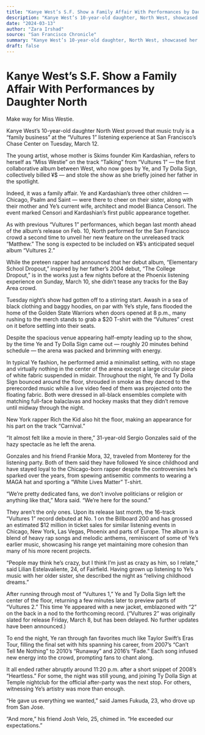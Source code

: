 ```yaml
---
title: "Kanye West’s S.F. Show a Family Affair With Performances by Daughter North"
description: "Kanye West’s 10-year-old daughter, North West, showcased her music talent at the “Vultures 1” listening experience held at San Francisco’s Chase Center on March 12th. The young artist, whose mother is..."
date: "2024-03-13"
author: "Zara Irshad"
source: "San Francisco Chronicle"
summary: "Kanye West’s 10-year-old daughter, North West, showcased her music talent at the “Vultures 1” listening experience held at San Francisco’s Chase Center on March 12th. The young artist, whose mother is Kim Kardashian, refers to herself as “Miss Westie” on the track “Talking” from “Vulture 1” - the first collaborative album between Ye (West) and Ty Dolla Sign. It is clear that music runs in the family!"
draft: false
---
```


# Kanye West’s S.F. Show a Family Affair With Performances by Daughter North

Make way for Miss Westie. 

Kanye West’s 10-year-old daughter North West proved that music truly is a “family business” at the “Vultures 1” listening experience at San Francisco’s Chase Center on Tuesday, March 12. 

The young artist, whose mother is Skims founder Kim Kardashian, refers to herself as “Miss Westie” on the track “Talking” from “Vultures 1” — the first collaborative album between West, who now goes by Ye, and Ty Dolla Sign, collectively billed ¥$ — and stole the show as she briefly joined her father in the spotlight.  

Indeed, it was a family affair. Ye and Kardashian’s three other children — Chicago, Psalm and Saint — were there to cheer on their sister, along with their mother and Ye’s current wife, architect and model Bianca Censori. The event marked Censori and Kardashian’s first public appearance together.

As with previous “Vultures 1” performances, which began last month ahead of the album’s release on Feb. 10, North performed for the San Francisco crowd a second time to unveil her new feature on the unreleased track “Matthew.” The song is expected to be included on ¥$’s anticipated sequel album “Vultures 2.” 

While the preteen rapper had announced that her debut album, “Elementary School Dropout,” inspired by her father’s 2004 debut, “The College Dropout,” is in the works just a few nights before at the Phoenix listening experience on Sunday, March 10, she didn’t tease any tracks for the Bay Area crowd.

Tuesday night’s show had gotten off to a stirring start. Awash in a sea of black clothing and baggy hoodies, on par with Ye’s style, fans flooded the home of the Golden State Warriors when doors opened at 8 p.m., many rushing to the merch stands to grab a $20 T-shirt with the “Vultures” crest on it before settling into their seats.

Despite the spacious venue appearing half-empty leading up to the show, by the time Ye and Ty Dolla Sign came out — roughly 20 minutes behind schedule — the arena was packed and brimming with energy. 

In typical Ye fashion, he performed amid a minimalist setting, with no stage and virtually nothing in the center of the arena except a large circular piece of white fabric suspended in midair. Throughout the night, Ye and Ty Dolla Sign bounced around the floor, shrouded in smoke as they danced to the prerecorded music while a live video feed of them was projected onto the floating fabric. Both were dressed in all-black ensembles complete with matching full-face balaclavas and hockey masks that they didn’t remove until midway through the night. 

New York rapper Rich the Kid also hit the floor, making an appearance for his part on the track “Carnival.”

“It almost felt like a movie in there,” 31-year-old Sergio Gonzales said of the hazy spectacle as he left the arena. 

Gonzales and his friend Frankie Mora, 32, traveled from Monterey for the listening party. Both of them said they have followed Ye since childhood and have stayed loyal to the Chicago-born rapper despite the controversies he’s sparked over the years, from spewing antisemitic comments to wearing a MAGA hat and sporting a “White Lives Matter” T-shirt.  

“We’re pretty dedicated fans, we don’t involve politicians or religion or anything like that,” Mora said. “We’re here for the sound.” 

They aren’t the only ones. Upon its release last month, the 16-track “Vultures 1” record debuted at No. 1 on the Billboard 200 and has grossed an estimated $12 million in ticket sales for similar listening events in Chicago, New York, Las Vegas, Phoenix and parts of Europe. The album is a blend of heavy rap songs and melodic anthems, reminiscent of some of Ye’s earlier music, showcasing his range yet maintaining more cohesion than many of his more recent projects. 

“People may think he’s crazy, but I think I’m just as crazy as him, so I relate,” said Lilian Estelavaliente, 24, of Fairfield. Having grown up listening to Ye’s music with her older sister, she described the night as “reliving childhood dreams.”

After running through most of “Vultures 1,” Ye and Ty Dolla Sign left the center of the floor, returning a few minutes later to preview parts of “Vultures 2.” This time Ye appeared with a new jacket, emblazoned with “2” on the back in a nod to the forthcoming record. (“Vultures 2” was originally slated for release Friday, March 8, but has been delayed. No further updates have been announced.)

To end the night, Ye ran through fan favorites much like Taylor Swift’s Eras Tour, filling the final set with hits spanning his career, from 2007’s “Can’t Tell Me Nothing” to 2010’s “Runaway” and 2016’s “Fade.” Each song infused new energy into the crowd, prompting fans to chant along. 

It all ended rather abruptly around 11:20 p.m. after a short snippet of 2008’s “Heartless.” For some, the night was still young, and joining Ty Dolla Sign at Temple nightclub for the official after-party was the next stop. For others, witnessing Ye’s artistry was more than enough. 

“He gave us everything we wanted,” said James Fukuda, 23, who drove up from San Jose.

“And more,” his friend Josh Velo, 25, chimed in. “He exceeded our expectations.”
